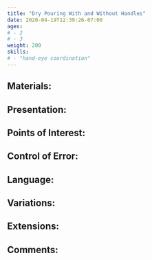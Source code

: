 ```yaml
---
title: "Dry Pouring With and Without Handles"
date: 2020-04-19T12:39:26-07:00
ages:
# - 2
# - 3
weight: 200
skills:
# - "hand-eye coordination"
---
```


## Materials:

## Presentation:

## Points of Interest:

## Control of Error:

## Language:

## Variations:

## Extensions:

## Comments:
